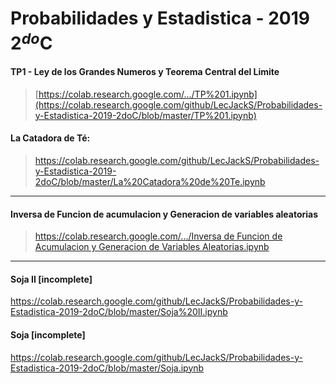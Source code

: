 # Probabilidades y Estadistica - 2019 2$^{do}$C

#### TP1 - Ley de los Grandes Numeros y Teorema Central del Limite

> [https://colab.research.google.com/.../TP%201.ipynb](https://colab.research.google.com/github/LecJackS/Probabilidades-y-Estadistica-2019-2doC/blob/master/TP%201.ipynb)

#### La Catadora de Té:
> https://colab.research.google.com/github/LecJackS/Probabilidades-y-Estadistica-2019-2doC/blob/master/La%20Catadora%20de%20Te.ipynb

---

#### Inversa de Funcion de acumulacion y Generacion de variables aleatorias
> [https://colab.research.google.com/.../Inversa de Funcion de Acumulacion y Generacion de Variables Aleatorias.ipynb](https://colab.research.google.com/github/LecJackS/Probabilidades-y-Estadistica-2019-2doC/blob/master/Inversa%20de%20Funci%C3%B3n%20de%20Acumulaci%C3%B3n%20y%20Generaci%C3%B3n%20de%20Variables%20Aleatorias.ipynb)

---

#### Soja II [incomplete]

https://colab.research.google.com/github/LecJackS/Probabilidades-y-Estadistica-2019-2doC/blob/master/Soja%20II.ipynb

#### Soja [incomplete]

https://colab.research.google.com/github/LecJackS/Probabilidades-y-Estadistica-2019-2doC/blob/master/Soja.ipynb
